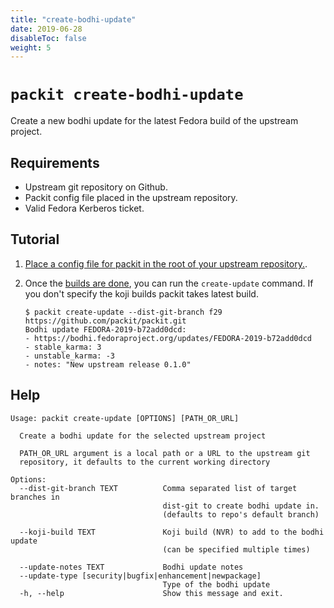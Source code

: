 ```yaml
---
title: "create-bodhi-update"
date: 2019-06-28
disableToc: false
weight: 5
---
```


# `packit create-bodhi-update`

Create a new bodhi update for the latest Fedora build of the upstream project.

## Requirements

* Upstream git repository on Github.
* Packit config file placed in the upstream repository.
* Valid Fedora Kerberos ticket.


## Tutorial

1. [Place a config file for packit in the root of your upstream repository.](/docs/configuration/).

2. Once the [builds are done](/docs/cli/build/), you can run the `create-update` command.
   If you don't specify the koji builds packit takes latest build.
   ```
   $ packit create-update --dist-git-branch f29 https://github.com/packit/packit.git
   Bodhi update FEDORA-2019-b72add0dcd:
   - https://bodhi.fedoraproject.org/updates/FEDORA-2019-b72add0dcd
   - stable_karma: 3
   - unstable_karma: -3
   - notes: "New upstream release 0.1.0"
   ```

## Help

    Usage: packit create-update [OPTIONS] [PATH_OR_URL]
    
      Create a bodhi update for the selected upstream project
    
      PATH_OR_URL argument is a local path or a URL to the upstream git
      repository, it defaults to the current working directory
    
    Options:
      --dist-git-branch TEXT          Comma separated list of target branches in
                                      dist-git to create bodhi update in.
                                      (defaults to repo's default branch)
    
      --koji-build TEXT               Koji build (NVR) to add to the bodhi update
                                      (can be specified multiple times)
    
      --update-notes TEXT             Bodhi update notes
      --update-type [security|bugfix|enhancement|newpackage]
                                      Type of the bodhi update
      -h, --help                      Show this message and exit.
